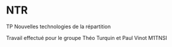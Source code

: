 # NTR
TP Nouvelles technologies de la répartition

Travail effectué pour le groupe Théo Turquin et Paul Vinot M1TNSI
